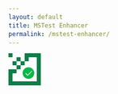 ```yaml
---
layout: default
title: MSTest Enhancer
permalink: /mstest-enhancer/
---
```


![](/mstest-enhancer/icon.png)
